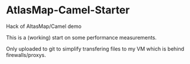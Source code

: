 # AtlasMap-Camel-Starter
Hack of AltasMap/Camel demo

This is a (working) start on some performance measurements. 

Only uploaded to git to simplify transfering files to my VM which is behind firewalls/proxys.

